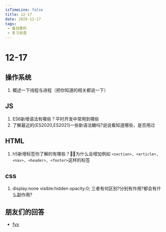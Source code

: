 ```yaml
---
isTimeLine: false
title: 12-17
date: 2020-12-17
tags:
 - 备战春秋
 - 复习自查
---
```

# 12-17

## 操作系统
1. 概述一下线程与进程（把你知道的相关都说一下）

## JS
1. ES6新增语法有哪些？平时开发中常用到哪些
2. 了解最近的(ES2020,ES2021)一些新语法糖吗?说说看知道哪些，是否用过

## HTML
1. h5新增标签你了解的有哪些？为什么会增加例如 `<section>, <article>, <nav>, <header>, <footer>`这样的标签

## css
1. display:none visible:hidden opacity:0; 三者有何区别?分别有作用?都会有什么副作用?

## 朋友们的回答
* [fyx](https://www.cnblogs.com/banshanliang/p/14173181.html)

